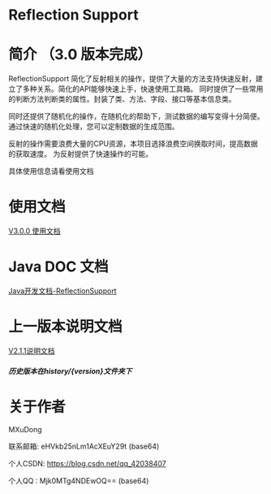 # Reflection Support

# 简介 （3.0 版本完成）
ReflectionSupport 简化了反射相关的操作，提供了大量的方法支持快速反射，建立了多种关系。简化的API能够快速上手，快速使用工具箱。
同时提供了一些常用的判断方法判断类的属性。封装了类、方法、字段、接口等基本信息类。

同时还提供了随机化的操作，在随机化的帮助下，测试数据的编写变得十分简便。
通过快速的随机化处理，您可以定制数据的生成范围。

反射的操作需要浪费大量的CPU资源，本项目选择浪费空间换取时间，提高数据的获取速度。
为反射提供了快速操作的可能。

具体使用信息请看使用文档


# 使用文档
[V3.0.0 使用文档](mds/V3.0.0-/Instructions.md)

# Java DOC 文档
[Java开发文档-ReflectionSupport](https://apidoc.gitee.com/MXuDong/ReflectionSupport/)

# 上一版本说明文档
[V2.1.1说明文档](/history-code/2.1.1/README.md)

##### 历史版本在history/{version}文件夹下

# 关于作者
MXuDong

联系邮箱: eHVkb25nLm1AcXEuY29t (base64)

个人CSDN: https://blog.csdn.net/qq_42038407

个人QQ : Mjk0MTg4NDEwOQ== (base64)